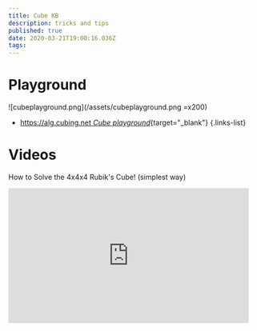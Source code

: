 ```yaml
---
title: Cube KB
description: tricks and tips
published: true
date: 2020-03-21T19:00:16.036Z
tags: 
---
```


# Playground
![cubeplayground.png](/assets/cubeplayground.png =x200)

- [https://alg.cubing.net *Cube playground*](https://alg.cubing.net){target="_blank"}
{.links-list}

# Videos

How to Solve the 4x4x4 Rubik's Cube! (simplest way)
<iframe width="480" height="270" src="https://www.youtube.com/embed/xGiP_bfJVaw" frameborder="0" allow="accelerometer; autoplay; encrypted-media; gyroscope; picture-in-picture" allowfullscreen></iframe>

